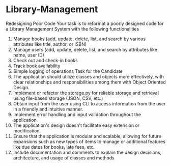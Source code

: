 # Library-Management

Redesigning Poor Code
Your task is to reformat a poorly designed code for a Library Management System with
the following functionalities
1. Manage books (add, update, delete, list, and search by various attributes like title,
author, or ISBN)
2. Manage users (add, update, delete, list, and search by attributes like name, user ID)
3. Check out and check-in books
4. Track book availability
5. Simple logging of operations
Task for the Candidate
1. The application should utilize classes and objects more effectively, with clear
relationships and responsibilities among them with Object Oriented Design.
2. Implement or refactor the storage.py for reliable storage and retrieval using
file-based storage (JSON, CSV, etc.)
3. Obtain input from the user using CLI to access information from the user in a
friendly and intuitive manner.
4. Implement error handling and input validation throughout the application.
5. The application's design doesn't facilitate easy extension or modification.
6. Ensure that the application is modular and scalable, allowing for future
expansions such as new types of items to manage or additional features like due
dates for books, late fees, etc.
7. Include documentation and comments to explain the design decisions,
architecture, and usage of classes and methods
